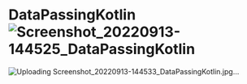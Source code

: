 # DataPassingKotlin![Screenshot_20220913-144525_DataPassingKotlin](https://user-images.githubusercontent.com/58545112/189864014-1bbfdb73-1d56-49df-90f1-bf4024fdf7da.jpg)
![Uploading Screenshot_20220913-144533_DataPassingKotlin.jpg…]()
